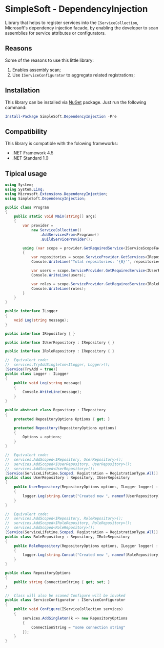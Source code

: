 # SimpleSoft - DependencyInjection
Library that helps to register services into the `IServiceCollection`, Microsoft's dependency injection facade, by enabling the developer to scan assemblies for service attributes or configurators.

## Reasons
Some of the reasons to use this little library:

1. Enables assembly scan;
2. Use `IServiceConfigurator` to aggregate related registrations;

## Installation 
This library can be installed via [NuGet](https://www.nuget.org/packages/SimpleSoft.DependencyInjection/) package. Just run the following command:

```powershell
Install-Package SimpleSoft.DependencyInjection -Pre
```

## Compatibility

This library is compatible with the folowing frameworks:

* .NET Framework 4.5
* .NET Standard 1.0

## Tipical usage
```csharp
using System;
using System.Linq;
using Microsoft.Extensions.DependencyInjection;
using SimpleSoft.DependencyInjection;

public class Program
{
	public static void Main(string[] args)
	{
		var provider =
			new ServiceCollection()
				.AddServicesFrom<Program>()
				.BuildServiceProvider();

		using (var scope = provider.GetRequiredService<IServiceScopeFactory>().CreateScope())
		{
			var repositories = scope.ServiceProvider.GetServices<IRepository>();
			Console.WriteLine("Total repositories: '{0}'", repositories.Count());

			var users = scope.ServiceProvider.GetRequiredService<IUserRepository>();
			Console.WriteLine(users);

			var roles = scope.ServiceProvider.GetRequiredService<IRoleRepository>();
			Console.WriteLine(roles);
		}
	}
}

public interface ILogger
{
	void Log(string message);
}

public interface IRepository { }

public interface IUserRepository : IRepository { }

public interface IRoleRepository : IRepository { }

//  Equivalent code:
//  services.TryAddSingleton<ILogger, Logger>();
[Service(TryAdd = true)]
public class Logger : ILogger
{
	public void Log(string message)
	{
		Console.WriteLine(message);
	}
}

public abstract class Repository : IRepository
{
	protected RepositoryOptions Options { get; }

	protected Repository(RepositoryOptions options)
	{
		Options = options;
	}
}

//  Equivalent code:
//  services.AddScoped<IRepository, UserRepository>();
//  services.AddScoped<IUserRepository, UserRepository>();
//  services.AddScoped<UserRepository>();
[Service(ServiceLifetime.Scoped, Registration = RegistrationType.All)]
public class UserRepository : Repository, IUserRepository
{
	public UserRepository(RepositoryOptions options, ILogger logger) : base(options)
	{
		logger.Log(string.Concat("Created new ", nameof(UserRepository)));
	}
}

//  Equivalent code:
//  services.AddScoped<IRepository, RoleRepository>();
//  services.AddScoped<IRoleRepository, RoleRepository>();
//  services.AddScoped<RoleRepository>();
[Service(ServiceLifetime.Scoped, Registration = RegistrationType.All)]
public class RoleRepository : Repository, IRoleRepository
{
	public RoleRepository(RepositoryOptions options, ILogger logger) : base(options)
	{
		logger.Log(string.Concat("Created new ", nameof(RoleRepository)));
	}
}

public class RepositoryOptions
{
	public string ConnectionString { get; set; }
}

//  Class will also be scaned Configure will be invoked
public class ServiceConfigurator : IServiceConfigurator
{
	public void Configure(IServiceCollection services)
	{
		services.AddSingleton(k => new RepositoryOptions
		{
			ConnectionString = "some connection string"
		});
	}
}
```


